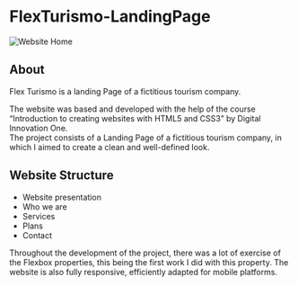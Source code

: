 # FlexTurismo-LandingPage
![Website Home](https://github.com/nickespindola/FlexTurismo-LandingPage/assets/92181835/c84516c1-23af-4c66-be57-de56fd0aa3a2)

## About
Flex Turismo is a landing Page of a fictitious tourism company.

The website was based and developed with the help of the course “Introduction to creating websites with HTML5 and CSS3” by Digital Innovation One.
<br>
The project consists of a Landing Page of a fictitious tourism company, in which I aimed to create a clean and well-defined look.
<br>
## Website Structure
- Website presentation
- Who we are
- Services
- Plans
- Contact
  
Throughout the development of the project, there was a lot of exercise of the Flexbox properties, this being the first work I did with this property.
The website is also fully responsive, efficiently adapted for mobile platforms.

